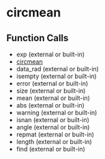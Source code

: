 # circmean

## Function Calls
- exp (external or built-in)
- [circmean](circmean.md)
- data_rad (external or built-in)
- isempty (external or built-in)
- error (external or built-in)
- size (external or built-in)
- mean (external or built-in)
- abs (external or built-in)
- warning (external or built-in)
- isnan (external or built-in)
- angle (external or built-in)
- repmat (external or built-in)
- length (external or built-in)
- find (external or built-in)
